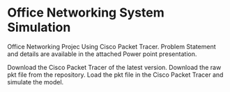 # Office Networking System Simulation

Office Networking Projec Using Cisco Packet Tracer. Problem Statement and details are available in the attached Power point presentation.

Download the Cisco Packet Tracer of the latest version.
Download the raw pkt file from the repository.
Load the pkt file in the Cisco Packet Tracer and simulate the model.
